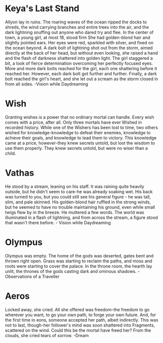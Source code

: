 # Keya's Last Stand

Allyon lay in ruins. The roaring waves of the ocean ripped the docks to shreds, the wind carrying branches and entire trees into the air, and the dark lightning snuffing out anyone who dared try and flee. In the center of town, a young girl, at most 18, stood firm She had golden-blond hair and slightly pointed ears. Her eyes were red, sparkled with silver, and fixed on the ocean beyond. A dark bolt of lightning shot out from the storm, aimed directly at the back of her head, but without even looking, she raised a hand and the flash of darkness shattered into golden light. The girl staggered a bit, a look of fierce determination overcoming her perfectly focused eyes. More and more dark bolts reached for the girl, each one shattering before it reached her. However, each dark bolt got further and further. Finally, a dark bolt reached the girl's heart, and she let out a scream as the storm closed in from all sides. -Vision while Daydreaming

# Wish

Granting wishes is a power that no ordinary mortal can handle. Every wish comes with a price, after all. Only three mortals have ever Wished in recorded history. While one of the Wishers has been lost to time, two others wished for knowledge-knowledge to defeat their enemies, knowledge to achieve their goals, and knowledge to lead them to victory. This knowledge came at a price, however-they knew secrets untold, but lost the wisdom to use them properly. They knew secrets untold, but were no wiser than a child.

# Vathas

He stood by a stream, leaning on his staff. It was raining quite heavily outside, but he didn't seem to care-he was already soaking wet. His back was turned to you, but you could still see his general figure - he was tall, slim, and pale skinned. His golden-blond hair ruffled in the strong winds, but he seemed to have no trouble maintaining his ground, even while small twigs flew by in the breeze. He muttered a few words. The world was illuminated in a flash of lightning, and from across the stream, a figure stood that wasn't there before. - Vision while Daydreaming

# Olympus

Olympus was empty. The home of the gods was deserted, gates bent and thrown right open. Grass was starting to reclaim the paths, and moss and roots were starting to cover the palace. In the throne room, the hearth lay unlit, the thrones of the gods casting dark and ominous shadows. -Observations of a Traveller

# Aeros

Locked away, she cried. All she offered was freedom-the freedom to go wherever you want, to go your own path, to forge your own future. And, for the first time in eons, someone accepted her path, albeit indirectly. This was not to last, though-her follower's mind was soon shattered into Fragments, scattered on the wind. Could this be the mortal have freed her? From the clouds, she cried tears of sorrow. -Dream
